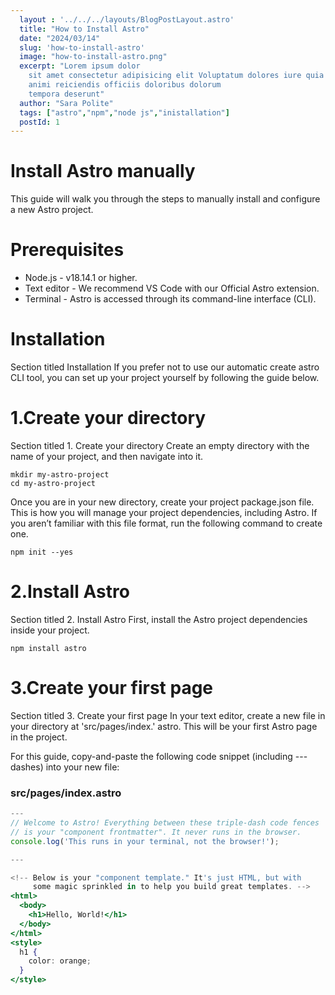 ```yaml
---
  layout : '../../../layouts/BlogPostLayout.astro'
  title: "How to Install Astro"
  date: "2024/03/14"
  slug: 'how-to-install-astro'
  image: "how-to-install-astro.png"
  excerpt: "Lorem ipsum dolor
    sit amet consectetur adipisicing elit Voluptatum dolores iure quia
    animi reiciendis officiis doloribus dolorum
    tempora deserunt"
  author: "Sara Polite"
  tags: ["astro","npm","node js","inistallation"]
  postId: 1
---
```


# Install Astro manually

This guide will walk you through the steps to manually install and configure a new Astro project.

# Prerequisites

- Node.js - v18.14.1 or higher.
- Text editor - We recommend VS Code with our Official Astro extension.
- Terminal - Astro is accessed through its command-line interface (CLI).

# Installation

Section titled Installation
If you prefer not to use our automatic create astro CLI tool, you can set up your project yourself by following the guide below.

# 1.Create your directory

Section titled 1. Create your directory
Create an empty directory with the name of your project, and then navigate into it.

```npm
mkdir my-astro-project
cd my-astro-project

```

Once you are in your new directory, create your project package.json file. This is how you will manage your project dependencies, including Astro. If you aren’t familiar with this file format, run the following command to create one.

```npm
npm init --yes
```

# 2.Install Astro

Section titled 2. Install Astro
First, install the Astro project dependencies inside your project.

```npm
npm install astro
```

# 3.Create your first page

Section titled 3. Create your first page
In your text editor, create a new file in your directory at 'src/pages/index.' astro. This will be your first Astro page in the project.

For this guide, copy-and-paste the following code snippet (including --- dashes) into your new file:

### src/pages/index.astro

```jsx
---
// Welcome to Astro! Everything between these triple-dash code fences
// is your "component frontmatter". It never runs in the browser.
console.log('This runs in your terminal, not the browser!');

---

<!-- Below is your "component template." It's just HTML, but with
     some magic sprinkled in to help you build great templates. -->
<html>
  <body>
    <h1>Hello, World!</h1>
  </body>
</html>
<style>
  h1 {
    color: orange;
  }
</style>
```
